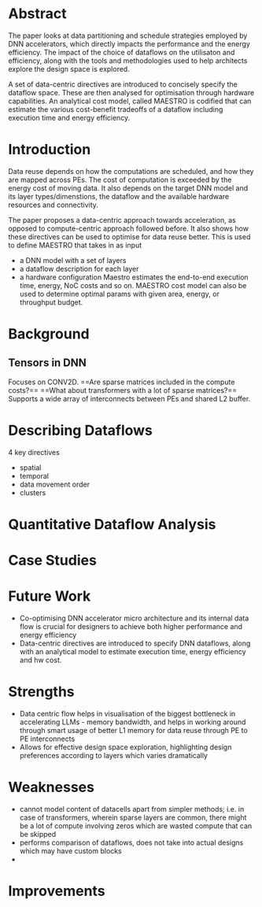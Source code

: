 # Abstract
The paper looks at data partitioning and schedule strategies employed by DNN accelerators, which directly impacts the performance and the energy efficiency. The impact of the choice of dataflows on the utilisaton and efficiency, along with the tools and methodologies used to help architects explore the design space is explored. 

A set of data-centric directives are introduced to concisely specify the dataflow space. These are then analysed for optimisation through hardware capabilities. An analytical cost model, called MAESTRO is codified that can estimate the various cost-benefit tradeoffs of a dataflow including execution time and energy efficiency. 
# Introduction
 Data reuse depends on how the computations are scheduled, and how they are mapped across PEs. The cost of computation is exceeded by the energy cost of moving data. It also depends on the target DNN model and its layer types/dimenstions, the dataflow and the available hardware resources and connectivity. 

The paper proposes a data-centric approach towards acceleration, as opposed to compute-centric approach followed before. It also shows how these directives can be used to optimise for data reuse better. This is used to define MAESTRO that takes in as input 
- a DNN model with a set of layers
- a dataflow description for each layer
- a hardware configuration
Maestro estimates the end-to-end execution time, energy, NoC costs and so on.
MAESTRO cost model can also be used to determine optimal params with given area, energy, or throughput budget.
# Background
## Tensors in DNN
Focuses on CONV2D. ==Are sparse matrices included in the compute costs?== ==What about transformers with a lot of sparse matrices?==
Supports a wide array of interconnects between PEs and shared L2 buffer.
# Describing Dataflows
4 key directives
- spatial
- temporal
- data movement order
- clusters

# Quantitative Dataflow Analysis
# Case Studies
# Future Work
* Co-optimising DNN accelerator micro architecture and its internal data flow is crucial for designers to achieve both higher performance and energy efficiency
* Data-centric directives are introduced to specify DNN dataflows, along with an analytical model to estimate execution time, energy efficiency and hw cost.


# Strengths
- Data centric flow helps in visualisation of the biggest bottleneck in accelerating LLMs - memory bandwidth, and helps in working around through smart usage of better L1 memory for data reuse through PE to PE interconnects
- Allows for effective design space exploration, highlighting design preferences according to layers which varies dramatically
# Weaknesses
* cannot model content of datacells apart from simpler methods; i.e. in case of transformers, wherein sparse layers are common, there might be a lot of compute involving zeros which are wasted compute that can be skipped
* performs comparison of dataflows, does not take into actual designs which may have custom blocks
* 
# Improvements

